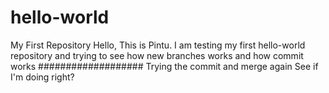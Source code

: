 # hello-world
My First Repository
Hello, This is Pintu. I am testing my first hello-world repository and trying to see how new branches works and how commit works
###################
Trying the commit and merge again 
See if I'm doing right?
